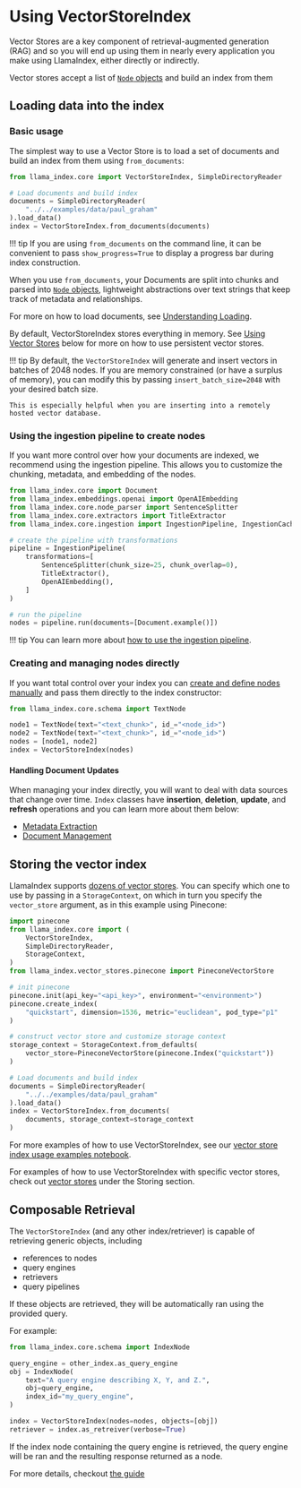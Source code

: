 # Using VectorStoreIndex

Vector Stores are a key component of retrieval-augmented generation (RAG) and so you will end up using them in nearly every application you make using LlamaIndex, either directly or indirectly.

Vector stores accept a list of [`Node` objects](../loading/documents_and_nodes/index.md) and build an index from them

## Loading data into the index

### Basic usage

The simplest way to use a Vector Store is to load a set of documents and build an index from them using `from_documents`:

```python
from llama_index.core import VectorStoreIndex, SimpleDirectoryReader

# Load documents and build index
documents = SimpleDirectoryReader(
    "../../examples/data/paul_graham"
).load_data()
index = VectorStoreIndex.from_documents(documents)
```

!!! tip
    If you are using `from_documents` on the command line, it can be convenient to pass `show_progress=True` to display a progress bar during index construction.

When you use `from_documents`, your Documents are split into chunks and parsed into [`Node` objects](../loading/documents_and_nodes/index.md), lightweight abstractions over text strings that keep track of metadata and relationships.

For more on how to load documents, see [Understanding Loading](../loading/index.md).

By default, VectorStoreIndex stores everything in memory. See [Using Vector Stores](#using-vector-stores) below for more on how to use persistent vector stores.

!!! tip
    By default, the `VectorStoreIndex` will generate and insert vectors in batches of 2048 nodes. If you are memory constrained (or have a surplus of memory), you can modify this by passing `insert_batch_size=2048` with your desired batch size.

    This is especially helpful when you are inserting into a remotely hosted vector database.

### Using the ingestion pipeline to create nodes

If you want more control over how your documents are indexed, we recommend using the ingestion pipeline. This allows you to customize the chunking, metadata, and embedding of the nodes.

```python
from llama_index.core import Document
from llama_index.embeddings.openai import OpenAIEmbedding
from llama_index.core.node_parser import SentenceSplitter
from llama_index.core.extractors import TitleExtractor
from llama_index.core.ingestion import IngestionPipeline, IngestionCache

# create the pipeline with transformations
pipeline = IngestionPipeline(
    transformations=[
        SentenceSplitter(chunk_size=25, chunk_overlap=0),
        TitleExtractor(),
        OpenAIEmbedding(),
    ]
)

# run the pipeline
nodes = pipeline.run(documents=[Document.example()])
```

!!! tip
    You can learn more about [how to use the ingestion pipeline](../loading/ingestion_pipeline/index.md).

### Creating and managing nodes directly

If you want total control over your index you can [create and define nodes manually](../loading/documents_and_nodes/usage_nodes.md) and pass them directly to the index constructor:

```python
from llama_index.core.schema import TextNode

node1 = TextNode(text="<text_chunk>", id_="<node_id>")
node2 = TextNode(text="<text_chunk>", id_="<node_id>")
nodes = [node1, node2]
index = VectorStoreIndex(nodes)
```

#### Handling Document Updates

When managing your index directly, you will want to deal with data sources that change over time. `Index` classes have **insertion**, **deletion**, **update**, and **refresh** operations and you can learn more about them below:

- [Metadata Extraction](metadata_extraction.md)
- [Document Management](document_management.md)

## Storing the vector index

LlamaIndex supports [dozens of vector stores](../storing/vector_stores.md). You can specify which one to use by passing in a `StorageContext`, on which in turn you specify the `vector_store` argument, as in this example using Pinecone:

```python
import pinecone
from llama_index.core import (
    VectorStoreIndex,
    SimpleDirectoryReader,
    StorageContext,
)
from llama_index.vector_stores.pinecone import PineconeVectorStore

# init pinecone
pinecone.init(api_key="<api_key>", environment="<environment>")
pinecone.create_index(
    "quickstart", dimension=1536, metric="euclidean", pod_type="p1"
)

# construct vector store and customize storage context
storage_context = StorageContext.from_defaults(
    vector_store=PineconeVectorStore(pinecone.Index("quickstart"))
)

# Load documents and build index
documents = SimpleDirectoryReader(
    "../../examples/data/paul_graham"
).load_data()
index = VectorStoreIndex.from_documents(
    documents, storage_context=storage_context
)
```

For more examples of how to use VectorStoreIndex, see our [vector store index usage examples notebook](./vector_store_guide.ipynb).

For examples of how to use VectorStoreIndex with specific vector stores, check out [vector stores](../storing/vector_stores.md) under the Storing section.

## Composable Retrieval

The `VectorStoreIndex` (and any other index/retriever) is capable of retrieving generic objects, including

- references to nodes
- query engines
- retrievers
- query pipelines

If these objects are retrieved, they will be automatically ran using the provided query.

For example:

```python
from llama_index.core.schema import IndexNode

query_engine = other_index.as_query_engine
obj = IndexNode(
    text="A query engine describing X, Y, and Z.",
    obj=query_engine,
    index_id="my_query_engine",
)

index = VectorStoreIndex(nodes=nodes, objects=[obj])
retriever = index.as_retreiver(verbose=True)
```

If the index node containing the query engine is retrieved, the query engine will be ran and the resulting response returned as a node.

For more details, checkout [the guide](../../examples/retrievers/composable_retrievers.ipynb)
